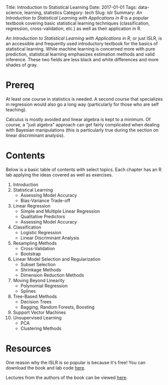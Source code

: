 Title: Introduction to Statistical Learning
Date: 2017-01-01
Tags: data-science, learning, statistics
Category: tech
Slug: islr
Summary: *An Introduction to Statistical Learning with Applications in R* is a popular textbook covering basic statistical learning techniques (classification, regression, cross-validation, etc.) as well as their application in R.

*An Introduction to Statistical Learning with Applications in R*, or just ISLR, is an accessible and frequently used introductory textbook for the basics of statistical learning. While machine learning is concerned more with pure prediction, statistical learning emphasizes estimation methods and valid inference. These two fields are less black and white differences and more shades of gray.



# Prereq

At least one course in statistics is needed. A second course that specializes in regression would also go a long way (particularly for those who are self teaching).

Calculus is mostly avoided and linear algebra is kept to a minimum. Of course, a "just algebra" approach can get fairly complicated when dealing with Bayesian manipulations (this is particularly true during the section on linear discriminant analysis).

# Contents

Below is a basic table of contents with select topics. Each chapter has an R lab applying the ideas covered as well as exercises.

1. Introduction
2. Statistical Learning
    * Assessing Model Accuracy
    * Bias-Variance Trade-off
3. Linear Regression
    * Simple and Multiple Linear Regression
    * Qualitative Predictors
    * Assessing Model Accuracy
4. Classification
    * Logistic Regression
    * Linear Discriminant Analysis
5. Resampling Methods
    * Cross-Validation
    * Bootstrap
6. Linear Model Selection and Regularization
    * Subset Selection
    * Shrinkage Methods
    * Dimension Reduction Methods
7. Moving Beyond Linearity
    * Polynomial Regression
    * Splines
8. Tree-Based Methods
    * Decision Trees
    * Bagging, Random Forests, Boosting
9. Support Vector Machines
10. Unsupervised Learning
    * PCA
    * Clustering Methods

# Resources

One reason why the ISLR is so popular is because it's free! You can download the book and lab code [here](http://www-bcf.usc.edu/~gareth/ISL/).

Lectures from the authors of the book can be viewed [here](http://www.dataschool.io/15-hours-of-expert-machine-learning-videos/).
